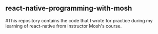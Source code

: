 ## react-native-programming-with-mosh

#This repository contains the code that I wrote for practice during my learning of react-native from instructor Mosh's course.
